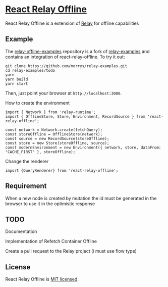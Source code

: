 # [React Relay Offline](https://github.com/morrys/react-relay-offline)

React Relay Offline is a extension of [Relay](https://facebook.github.io/relay/) for offline capabilities


## Example

The [relay-offline-examples](https://github.com/morrys/relay-examples) repository is a fork of [relay-examples](https://github.com/relayjs/relay-examples) and contains an integration of react-relay-offline. To try it out:

```
git clone https://github.com/morrys/relay-examples.git
cd relay-examples/todo
yarn
yarn build
yarn start
```

Then, just point your browser at `http://localhost:3000`.



How to create the environment

```
import { Network } from 'relay-runtime';
import { OfflineStore, Store, Environment, RecordSource } from 'react-relay-offline';

const network = Network.create(fetchQuery);
const storeOffline = OfflineStore(network);
const source = new RecordSource(storeOffline);
const store = new Store(storeOffline, source);
const modernEnvironment = new Environment({ network, store, dataFrom: "CACHE_FIRST" }, storeOffline);
```

Change the renderer 

```
import {QueryRenderer} from 'react-relay-offline'; 
```

## Requirement

When a new node is created by mutation the id must be generated in the browser to use it in the optimistic response

## TODO

Documentation

Implementation of Refetch Container Offline

Create a pull request to the Relay project (i must use flow type)


## License

React Relay Offline is [MIT licensed](./LICENSE).
